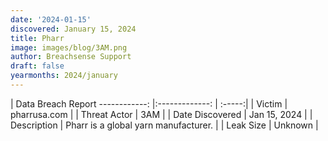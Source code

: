 ```yaml
---
date: '2024-01-15'
discovered: January 15, 2024
title: Pharr
image: images/blog/3AM.png
author: Breachsense Support
draft: false
yearmonths: 2024/january
---
```



| Data Breach Report
------------:     |:-------------:    | :-----:|
| Victim      | pharrusa.com      | 
| Threat Actor      | 3AM      | 
| Date Discovered      | Jan 15, 2024      | 
| Description      | Pharr is a global yarn manufacturer.      | 
| Leak Size      | Unknown      | 

